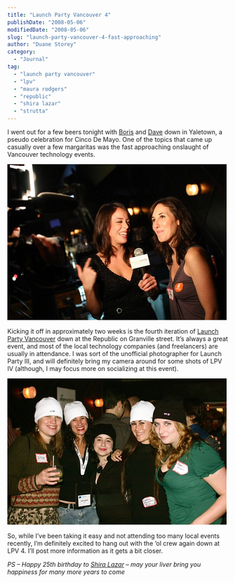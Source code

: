 ```yaml
---
title: "Launch Party Vancouver 4"
publishDate: "2008-05-06"
modifiedDate: "2008-05-06"
slug: "launch-party-vancouver-4-fast-approaching"
author: "Duane Storey"
category:
  - "Journal"
tag:
  - "launch party vancouver"
  - "lpv"
  - "maura rodgers"
  - "republic"
  - "shira lazar"
  - "strutta"
---
```


I went out for a few beers tonight with [Boris](http://bmannconsulting.com) and [Dave](http://mezzoblue.com) down in Yaletown, a pseudo celebration for Cinco De Mayo. One of the topics that came up casually over a few margaritas was the fast approaching onslaught of Vancouver technology events.

![](_images/launch-party-vancouver-4-1.jpg)

Kicking it off in approximately two weeks is the fourth iteration of [Launch Party Vancouver](http://www.launchpartyhq.com/lpv4-coming-republic-may-21) down at the Republic on Granville street. It’s always a great event, and most of the local technology companies (and freelancers) are usually in attendance. I was sort of the unofficial photographer for Launch Party III, and will definitely bring my camera around for some shots of LPV IV (although, I may focus more on socializing at this event).

![](_images/launch-party-vancouver-4-2.jpg)

So, while I’ve been taking it easy and not attending too many local events recently, I’m definitely excited to hang out with the ‘ol crew again down at LPV 4. I’ll post more information as it gets a bit closer.

*PS – Happy 25th birthday to [Shira Lazar](http://shiralazar.com) – may your liver bring you happiness for many more years to come*